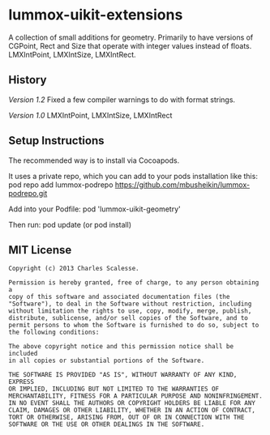 lummox-uikit-extensions
=======================

A collection of small additions for geometry. Primarily to have versions of CGPoint, Rect and Size that operate with integer values instead of floats.
LMXIntPoint, LMXIntSize, LMXIntRect.

History
-------
*Version 1.2*
Fixed a few compiler warnings to do with format strings.

*Version 1.0*
LMXIntPoint, LMXIntSize, LMXIntRect

Setup Instructions
------------------
The recommended way is to install via Cocoapods.

It uses a private repo, which you can add to your pods installation like this:
pod repo add lummox-podrepo https://github.com/mbusheikin/lummox-podrepo.git

Add into your Podfile:
pod 'lummox-uikit-geometry'

Then run:
pod update (or pod install)


MIT License
-----------
    Copyright (c) 2013 Charles Scalesse.

    Permission is hereby granted, free of charge, to any person obtaining a
    copy of this software and associated documentation files (the
    "Software"), to deal in the Software without restriction, including
    without limitation the rights to use, copy, modify, merge, publish,
    distribute, sublicense, and/or sell copies of the Software, and to
    permit persons to whom the Software is furnished to do so, subject to
    the following conditions:

    The above copyright notice and this permission notice shall be included
    in all copies or substantial portions of the Software.

    THE SOFTWARE IS PROVIDED "AS IS", WITHOUT WARRANTY OF ANY KIND, EXPRESS
    OR IMPLIED, INCLUDING BUT NOT LIMITED TO THE WARRANTIES OF
    MERCHANTABILITY, FITNESS FOR A PARTICULAR PURPOSE AND NONINFRINGEMENT.
    IN NO EVENT SHALL THE AUTHORS OR COPYRIGHT HOLDERS BE LIABLE FOR ANY
    CLAIM, DAMAGES OR OTHER LIABILITY, WHETHER IN AN ACTION OF CONTRACT,
    TORT OR OTHERWISE, ARISING FROM, OUT OF OR IN CONNECTION WITH THE
    SOFTWARE OR THE USE OR OTHER DEALINGS IN THE SOFTWARE.
